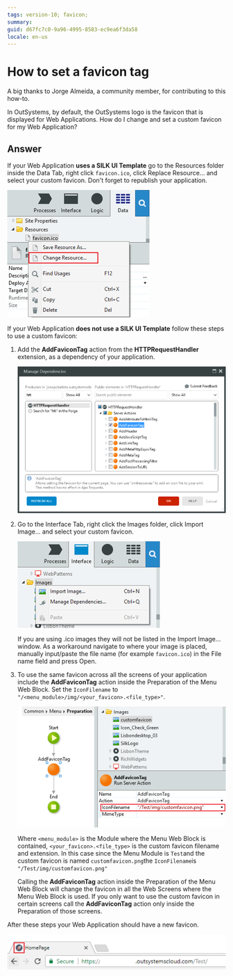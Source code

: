 ```yaml
---
tags: version-10; favicon;
summary: 
guid: d67fc7c0-9a96-4995-8583-ec9ea6f3da58
locale: en-us
---
```


# How to set a favicon tag

A big thanks to Jorge Almeida, a community member, for contributing to this how-to.

In OutSystems, by default, the OutSystems logo is the favicon that is displayed for Web Applications. How do I change and set a custom favicon for my Web Application?

## Answer

If your Web Application **uses a SILK UI Template** go to the Resources folder inside the Data Tab, right click `favicon.ico`, click Replace Resource... and select your custom favicon. Don't forget to republish your application.

![Change Resource](images/silk-01.png)

If your Web Application **does not use a SILK UI Template** follow these steps to use a custom favicon:

1. Add the **AddFaviconTag** action from the **HTTPRequestHandler** extension, as a dependency of your application. 

    ![Manage Dependencies](images/no-silk-00.png)

1. Go to the Interface Tab, right click the Images folder, click Import Image... and select your custom favicon.

    ![Import Images](images/no-silk-01.png)

    <div class="info" markdown="1">

    If you are using .ico images they will not be listed in the Import Image... window. As a workaround navigate to where your image is placed, manually input/paste the file name (for example `favicon.ico`) in the File name field and press Open.

    </div>

1. To use the same favicon across all the screens of your application include the **AddFaviconTag** action inside the Preparation of the Menu Web Block. Set the `IconFilename` to `"/<menu_module>/img/<your_favicon>.<file_type>"`. 

    ![](images/no-silk-03.png)

    Where `<menu_module>` is the Module where the Menu Web Block is contained, `<your_favicon>.<file_type>` is the custom favicon filename and extension. In this case since the Menu Module is `Test`and the custom favicon is named `customfavicon.png`the `IconFilename`is `"/Test/img/customfavicon.png"`

    Calling the **AddFaviconTag** action inside the Preparation of the Menu Web Block will change the favicon in all the Web Screens where the Menu Web Block is used. If you only want to use the custom favicon in certain screens call the **AddFaviconTag** action only inside the Preparation of those screens.

After these steps your Web Application should have a new favicon.

![](images/no-silk-04.png)
